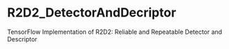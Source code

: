 # R2D2_DetectorAndDecriptor
TensorFlow Implementation of R2D2: Reliable and Repeatable Detector and Descriptor
